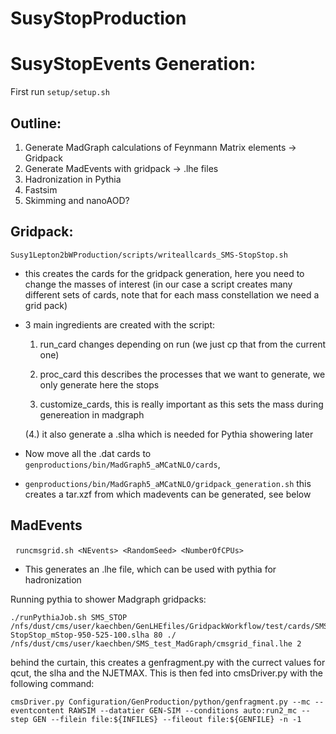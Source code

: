 # SusyStopProduction
# SusyStopEvents Generation:
First run `setup/setup.sh`
 ## Outline:
 1. Generate MadGraph calculations of Feynmann Matrix elements -> Gridpack
 2. Generate MadEvents with gridpack -> .lhe files
 3. Hadronization in Pythia
 4. Fastsim 
 5. Skimming and nanoAOD?
 

## Gridpack:

`Susy1Lepton2bWProduction/scripts/writeallcards_SMS-StopStop.sh`

*  this creates the cards for the gridpack generation, here you need to change the masses of interest (in our case a script creates many different sets of cards, note that for each mass constellation we need a grid pack)
* 3 main ingredients are created with the script:
	1.  run_card changes depending on run (we just cp that from the current one)
	2. proc_card this describes the processes that we want to generate, we only generate here the stops

	3. customize_cards, this is really important as this sets the mass during genereation in madgraph

	(4.) it also generate a .slha which is needed for Pythia showering later
* Now move all the .dat cards to `genproductions/bin/MadGraph5_aMCatNLO/cards`, 
* `genproductions/bin/MadGraph5_aMCatNLO/gridpack_generation.sh`
 this creates a tar.xzf from which madevents can be generated, see below
## MadEvents 
 
`runcmsgrid.sh <NEvents> <RandomSeed> <NumberOfCPUs>`
* This generates an .lhe file, which can be used with pythia for hadronization

Running pythia to shower Madgraph gridpacks:

```
./runPythiaJob.sh SMS_STOP /nfs/dust/cms/user/kaechben/GenLHEfiles/GridpackWorkflow/test/cards/SMS-StopStop_mStop-950-525-100.slha 80 ./ /nfs/dust/cms/user/kaechben/SMS_test_MadGraph/cmsgrid_final.lhe 2

```
behind the curtain, this creates a genfragment.py with the currect values for qcut, the slha and the NJETMAX. This is then fed into cmsDriver.py with the following command:
```
cmsDriver.py Configuration/GenProduction/python/genfragment.py --mc --eventcontent RAWSIM --datatier GEN-SIM --conditions auto:run2_mc --step GEN --filein file:${INFILES} --fileout file:${GENFILE} -n -1
````



